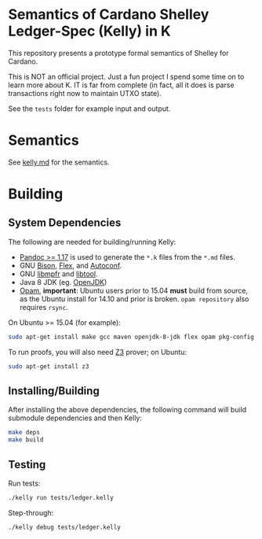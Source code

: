 Semantics of Cardano Shelley Ledger-Spec (Kelly) in K
====================================

This repository presents a prototype formal semantics of Shelley for Cardano.

This is NOT an official project. Just a fun project I spend some time on to learn more about K. IT is far from complete (in fact, all it does is parse transactions right now to maintain UTXO state).

See the `tests` folder for example input and output.

Semantics
========

See [kelly.md](kelly.md) for the semantics.

Building
========

System Dependencies
-------------------

The following are needed for building/running Kelly:

-   [Pandoc >= 1.17](https://pandoc.org) is used to generate the `*.k` files from the `*.md` files.
-   GNU [Bison](https://www.gnu.org/software/bison/), [Flex](https://github.com/westes/flex), and [Autoconf](http://www.gnu.org/software/autoconf/).
-   GNU [libmpfr](http://www.mpfr.org/) and [libtool](https://www.gnu.org/software/libtool/).
-   Java 8 JDK (eg. [OpenJDK](http://openjdk.java.net/))
-   [Opam](https://opam.ocaml.org/doc/Install.html), **important**: Ubuntu users prior to 15.04 **must** build from source, as the Ubuntu install for 14.10 and prior is broken.
    `opam repository` also requires `rsync`.

On Ubuntu >= 15.04 (for example):

```sh
sudo apt-get install make gcc maven openjdk-8-jdk flex opam pkg-config libmpfr-dev autoconf libtool pandoc zlib1g-dev
```

To run proofs, you will also need [Z3](https://github.com/Z3Prover/z3) prover; on Ubuntu:

```sh
sudo apt-get install z3
```

Installing/Building
-------------------

After installing the above dependencies, the following command will build submodule dependencies and then Kelly:

```sh
make deps
make build
```

Testing
-------

Run tests:
```sh
./kelly run tests/ledger.kelly
```

Step-through: 
```sh
./kelly debug tests/ledger.kelly
```
